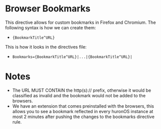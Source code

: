# Browser Bookmarks
This directive allows for custom bookmarks in Firefox and Chromium. The following syntax is how we can create them:

- `{BookmarkTitle^URL}`

This is how it looks in the directives file:
- `Bookmarks={BookmarkTitle^URL}|...|{BookmarkTitle^URL}|`

# Notes
- The URL MUST CONTAIN the http(s):// prefix, otherwise it would be classified as invalid and the bookmark would not be added to the browsers.
- We have an extension that comes preinstalled with the browsers, this allows you to see a bookmark reflected in every huronOS instance at most 2 minutes after pushing the changes to the bookmarks directive rule.